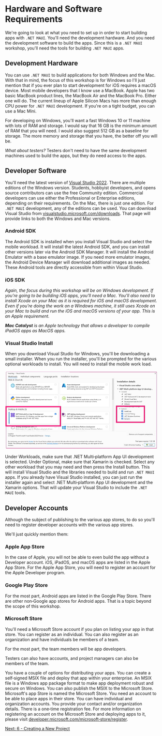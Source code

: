 # Hardware and Software Requirements

We're going to look at what you need to set up in order to start building apps with `.NET MAUI`.  You'll need the development hardware. And you need the development software to build the apps. Since this is a `.NET MAUI` workshop, you'll need the tools for building `.NET MAUI` apps.

## Development Hardware

You can use `.NET MAUI` to build applications for both Windows and the Mac. With that in mind, the focus of this workshop is for Windows so I'll just mention that if you ever plan to start development for iOS requires a macOS device. Most mobile developers that I know use a MacBook. Apple has two basic MacBook product lines, the MacBook Air and the MacBook Pro. Either one will do. The current lineup of Apple Silicon Macs has more than enough CPU power for `.NET MAUI` development. If you're on a tight budget, you can use a Mac Mini.

For developing on Windows, you'll want a fast Windows 10 or 11 machine with lots of RAM and storage. I would say that 16 GB is the minimum amount of RAM that you will need. I would also suggest 512 GB as a baseline for storage. The more memory and storage that you have, the better off you will be.

*What about testers?* Testers don't need to have the same development machines used to build the apps, but they do need access to the apps.

## Developer Software

You'll need the latest version of [Visual Studio 2022](https://visualstudio.microsoft.com). There are multiple editions of the Windows version. Students, hobbyist developers, and opens source contributors can use the free Community edition. Commercial developers can use either the Professional or Enterprise editions, depending on their requirements. On the Mac, there is just one edition. For `.NET MAUI` development, any of the editions can be used. You can download Visual Studio from [visualstudio.microsoft.com/downloads](visualstudio.microsoft.com/downloads). That page will provide links to both the Windows and Mac versions.

### Android SDK

The Android SDK is installed when you install Visual Studio and select the mobile workload. It will install the latest Android SDK, and you can install other versions later via the Android SDK Manager. It will install the Android Emulator with a base emulator image. If you need more emulator images, the Android Device Manager will download additional images as needed. These Android tools are directly accessible from within Visual Studio.

### iOS SDK

*Again, the focus during this workshop will be on Windows development. If you're going to be building iOS apps, you'll need a Mac. You'll also need to install Xcode on your Mac as it is required for iOS and macOS development. Even if you're doing the work on a Windows machine, it still uses Xcode on your Mac to build and run the iOS and macOS versions of your app. This is an Apple requirement.*

***Mac Catalyst** is an Apple technology that allows a developer to compile iPadOS apps as MacOS apps.*

### Visual Studio Install

When you download Visual Studio for Windows, you'll be downloading a small installer. When you run the installer, you'll be prompted for the various optional workloads to install. You will need to install the mobile work load.

![Visual Studio Installer](VisualStudioInstaller.png)

Under Workloads, make sure that .NET Multi‑platform App UI development is selected. Under Optional, make sure that Xamarin is checked. Select any other workload that you may need and then press the Install button. This will install Visual Studio and the libraries needed to build and run `.NET MAUI` apps. If you already have Visual Studio installed, you can just run the installer again and select .NET Multi‑platform App UI development and the Xamarin options. That will update your Visual Studio to include the `.NET MAUI` tools.

## Developer Accounts

Although the subject of publishing to the various app stores, to do so you'll need to register developer accounts with the various app stores.

We'll just quickly mention them:

### Apple App Store

In the case of Apple, you will not be able to even build the app without a Developer account. iOS, iPadOS, and macOS apps are listed in the Apple App Store. For the Apple App Store, you will need to register an account for the Apple Developer program.

### Google Play Store

For the most part, Android apps are listed in the Google Play Store. There are other non‑Google app stores for Android apps. That is a topic beyond the scope of this workshop.

### Microsoft Store

You'll need a Microsoft Store account if you plan on listing your app in that store. You can register as an individual. You can also register as an organization and have individuals be members of a team.

For the most part, the team members will be app developers.

Testers can also have accounts, and project managers can also be members of the team.

You have a couple of options for distributing your apps. You can create a self‑signed MSIX file and deploy that app within your enterprise. An MSIX file is a Windows app package format to make app deployment robust and secure on Windows. You can also publish the MSIX to the Microsoft Store. Microsoft's app Store is named the Microsoft Store. You need an account to be able to place apps in their store. You can have individual and organization accounts. You provide your contact and/or organization details. There is a one‑time registration fee. For more information on registering an account on the Microsoft Store and deploying apps to it, please visit [developer.microsoft.com/microsoft‑store/register](developer.microsoft.com/microsoft‑store/register).

[Next: 6 - Creating a New Project](6-Creating-a-New-Project.md)